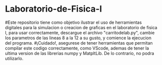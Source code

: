 # Laboratorio-de-Fisica-I

#Este repositorio tiene como objetivo ilustrar el uso de herramientas digitales para la simulacion o creacion de graficas en el laboratorio 
de fisica I, para usar correctamente, descargue el archivo "carritodelab.py", cambie los parametros de las lineas 8 a la 12 a su gusto, y comience la ejecucion del programa.
#¡Cuidado!, asegurese de tener herramientas que permitan compilar este codigo correctamente, como VScode, ademas de tener la ultima version de las librerias numpy y
MatpltLib. De lo contrario, no podra utilizarlo.

